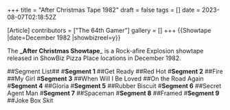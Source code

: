 +++
title = "After Christmas Tape 1982"
draft = false
tags = []
date = 2023-08-07T02:18:52Z

[Article]
contributors = ["The 64th Gamer"]
gallery = []
+++
{{Showtape
|date=December 1982
|showbizreel=y}}

The **_After Christmas Showtape**_ is a Rock-afire Explosion showtape released in ShowBiz Pizza Place locations in December 1982.

##Segment List##
#**Segment 1** 
##Get Ready
##Red Hot
#**Segment 2** 
##Fire
##My Girl
#**Segment 3**
##When Will I Be Loved
##On the Road Again
#**Segment 4**
##Gloria
#**Segment 5**
##Rubber Biscuit
#**Segment 6**
##Secret Agent Man
#**Segment 7**
##Spaceman
#**Segment 8**
##Framed
#**Segment 9**
##Joke Box Skit
